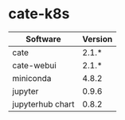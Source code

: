 # cate-k8s



| Software          | Version |
|-------------------|---------|
| cate              | 2.1.*   |
| cate-webui        | 2.1.*   |
| miniconda         | 4.8.2   |
| jupyter           | 0.9.6   |
| jupyterhub chart  | 0.8.2   |
